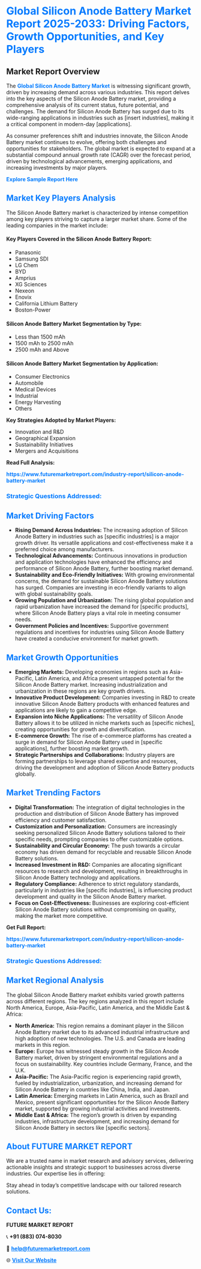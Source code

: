 <h1 style="color: #007BFF;">Global Silicon Anode Battery Market Report 2025-2033: Driving Factors, Growth Opportunities, and Key Players</h1>

<section id="overview">
<h2>Market Report Overview</h2>
<p>The <a href="https://www.futuremarketreport.com/industry-report/silicon-anode-battery-market" style="color: #007BFF; text-decoration: none;"><strong>Global Silicon Anode Battery Market</strong></a> is witnessing significant growth, driven by increasing demand across various industries. This report delves into the key aspects of the Silicon Anode Battery market, providing a comprehensive analysis of its current status, future potential, and challenges. The demand for Silicon Anode Battery has surged due to its wide-ranging applications in industries such as [insert industries], making it a critical component in modern-day [applications].</p>
<p>As consumer preferences shift and industries innovate, the Silicon Anode Battery market continues to evolve, offering both challenges and opportunities for stakeholders. The global market is expected to expand at a substantial compound annual growth rate (CAGR) over the forecast period, driven by technological advancements, emerging applications, and increasing investments by major players.</p>
</section>

<section id="overview">
<p><a href="https://www.futuremarketreport.com/request-sample/reportId=109535" style="color: #007BFF; text-decoration: none;"><strong>Explore Sample Report Here</strong></a></p>
</section>

<section id="key-players">
<h2 style="color: #007BFF;">Market Key Players Analysis</h2>
<p>The Silicon Anode Battery market is characterized by intense competition among key players striving to capture a larger market share. Some of the leading companies in the market include:</p>
<h4>Key Players Covered in the Silicon Anode Battery Report:</h4>
<ul><li>Panasonic</li><li>Samsung SDI</li><li>LG Chem</li><li>BYD</li><li>Amprius</li><li>XG Sciences</li><li>Nexeon</li><li>Enovix</li><li>California Lithium Battery</li><li>Boston-Power</li></ul>
<h4>Silicon Anode Battery Market Segmentation by Type:</h4>
<ul><li>Less than 1500 mAh</li><li>1500 mAh to 2500 mAh</li><li>2500 mAh and Above</li></ul>

<h4>Silicon Anode Battery Market Segmentation by Application:</h4>
<ul><li>Consumer Electronics</li><li>Automobile</li><li>Medical Devices</li><li>Industrial</li><li>Energy Harvesting</li><li>Others</li></ul>
<p><strong>Key Strategies Adopted by Market Players:</strong></p>
<ul>
<li>Innovation and R&D</li>
<li>Geographical Expansion</li>
<li>Sustainability Initiatives</li>
<li>Mergers and Acquisitions</li>
</ul>
</section>

<section>
<p><strong>Read Full Analysis: </strong></p><a href="https://www.futuremarketreport.com/industry-report/silicon-anode-battery-market" style="color: #007BFF; text-decoration: none;"><strong>https://www.futuremarketreport.com/industry-report/silicon-anode-battery-market</strong></a>
<h3 style="color: #007BFF;">Strategic Questions Addressed:</h3>
</section>

<section id="driving-factors">
<h2 style="color: #007BFF;">Market Driving Factors</h2>
<ul>
<li><strong>Rising Demand Across Industries:</strong> The increasing adoption of Silicon Anode Battery in industries such as [specific industries] is a major growth driver. Its versatile applications and cost-effectiveness make it a preferred choice among manufacturers.</li>
<li><strong>Technological Advancements:</strong> Continuous innovations in production and application technologies have enhanced the efficiency and performance of Silicon Anode Battery, further boosting market demand.</li>
<li><strong>Sustainability and Eco-Friendly Initiatives:</strong> With growing environmental concerns, the demand for sustainable Silicon Anode Battery solutions has surged. Companies are investing in eco-friendly variants to align with global sustainability goals.</li>
<li><strong>Growing Population and Urbanization:</strong> The rising global population and rapid urbanization have increased the demand for [specific products], where Silicon Anode Battery plays a vital role in meeting consumer needs.</li>
<li><strong>Government Policies and Incentives:</strong> Supportive government regulations and incentives for industries using Silicon Anode Battery have created a conducive environment for market growth.</li>
</ul>
</section>

<section id="growth-opportunities">
<h2 style="color: #007BFF;">Market Growth Opportunities</h2>
<ul>
<li><strong>Emerging Markets:</strong> Developing economies in regions such as Asia-Pacific, Latin America, and Africa present untapped potential for the Silicon Anode Battery market. Increasing industrialization and urbanization in these regions are key growth drivers.</li>
<li><strong>Innovative Product Development:</strong> Companies investing in R&D to create innovative Silicon Anode Battery products with enhanced features and applications are likely to gain a competitive edge.</li>
<li><strong>Expansion into Niche Applications:</strong> The versatility of Silicon Anode Battery allows it to be utilized in niche markets such as [specific niches], creating opportunities for growth and diversification.</li>
<li><strong>E-commerce Growth:</strong> The rise of e-commerce platforms has created a surge in demand for Silicon Anode Battery used in [specific applications], further boosting market growth.</li>
<li><strong>Strategic Partnerships and Collaborations:</strong> Industry players are forming partnerships to leverage shared expertise and resources, driving the development and adoption of Silicon Anode Battery products globally.</li>
</ul>
</section>

<section id="trending-factors">
<h2 style="color: #007BFF;">Market Trending Factors</h2>
<ul>
<li><strong>Digital Transformation:</strong> The integration of digital technologies in the production and distribution of Silicon Anode Battery has improved efficiency and customer satisfaction.</li>
<li><strong>Customization and Personalization:</strong> Consumers are increasingly seeking personalized Silicon Anode Battery solutions tailored to their specific needs, prompting companies to offer customizable options.</li>
<li><strong>Sustainability and Circular Economy:</strong> The push towards a circular economy has driven demand for recyclable and reusable Silicon Anode Battery solutions.</li>
<li><strong>Increased Investment in R&D:</strong> Companies are allocating significant resources to research and development, resulting in breakthroughs in Silicon Anode Battery technology and applications.</li>
<li><strong>Regulatory Compliance:</strong> Adherence to strict regulatory standards, particularly in industries like [specific industries], is influencing product development and quality in the Silicon Anode Battery market.</li>
<li><strong>Focus on Cost-Effectiveness:</strong> Businesses are exploring cost-efficient Silicon Anode Battery solutions without compromising on quality, making the market more competitive.</li>
</ul>
</section>

<section>
<p><strong>Get Full Report: </strong></p><a href="https://www.futuremarketreport.com/industry-report/silicon-anode-battery-market" style="color: #007BFF; text-decoration: none;"><strong>https://www.futuremarketreport.com/industry-report/silicon-anode-battery-market</strong></a>
<h3 style="color: #007BFF;">Strategic Questions Addressed:</h3>
</section>


<section id="regional-analysis">
<h2 style="color: #007BFF;">Market Regional Analysis</h2>
<p>The global Silicon Anode Battery market exhibits varied growth patterns across different regions. The key regions analyzed in this report include North America, Europe, Asia-Pacific, Latin America, and the Middle East & Africa:</p>
<ul>
<li><strong>North America:</strong> This region remains a dominant player in the Silicon Anode Battery market due to its advanced industrial infrastructure and high adoption of new technologies. The U.S. and Canada are leading markets in this region.</li>
<li><strong>Europe:</strong> Europe has witnessed steady growth in the Silicon Anode Battery market, driven by stringent environmental regulations and a focus on sustainability. Key countries include Germany, France, and the U.K.</li>
<li><strong>Asia-Pacific:</strong> The Asia-Pacific region is experiencing rapid growth, fueled by industrialization, urbanization, and increasing demand for Silicon Anode Battery in countries like China, India, and Japan.</li>
<li><strong>Latin America:</strong> Emerging markets in Latin America, such as Brazil and Mexico, present significant opportunities for the Silicon Anode Battery market, supported by growing industrial activities and investments.</li>
<li><strong>Middle East & Africa:</strong> The region’s growth is driven by expanding industries, infrastructure development, and increasing demand for Silicon Anode Battery in sectors like [specific sectors].</li>
</ul>
</section>

<footer>
<h2 style="color: #007BFF;">About FUTURE MARKET REPORT</h2>
<p>We are a trusted name in market research and advisory services, delivering actionable insights and strategic support to businesses across diverse industries. Our expertise lies in offering:</p>

<p>Stay ahead in today’s competitive landscape with our tailored research solutions.</p>

<h2 style="color: #007BFF;">Contact Us:</h2>
<p><strong>FUTURE MARKET REPORT</strong></p>
<p>📞 <strong>+91 (883) 074-8030</strong></p>
<p>📧 <strong><a href="mailto:help@futuremarketreport.com" style="color: #007BFF;">help@futuremarketreport.com</a></strong></p>
<p>🌐 <strong><a href="https://www.futuremarketreport.com/" style="color: #007BFF;">Visit Our Website</a></strong></p>
</footer>